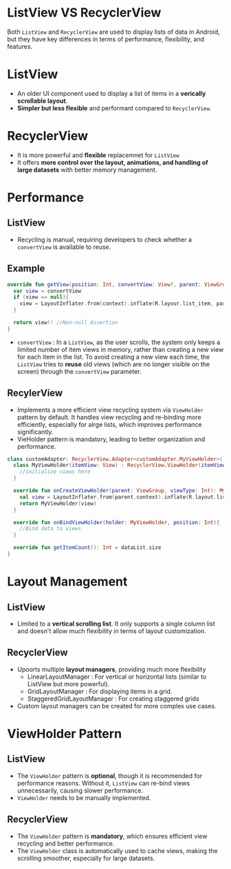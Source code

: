 # ListView VS RecyclerView
Both `ListView` and `RecyclerView` are used to display lists of data in Android, but they have key differences in terms of performance, flexibility, and features.

# ListView
- An older UI component used to display a list of items in a **verically scrollable layout**.
- **Simpler but less flexible** and performant compared to `RecyclerView`.

# RecyclerView
- It is more powerful and **flexible** replacemnet for `ListView`
- It offers **more control over the layout, animations, and handling of large datasets** with better memory management.

# Performance
## ListView
- Recycling is manual, requiring developers to check whether a `convertView` is available to reuse.

## Example
```kt
override fun getView(position: Int, convertView: View?, parent: ViewGroup): View{
  var view = convertView
  if (view == null){
    view = LayoutInflater.from(context).inflate(R.layour.list_item, parent, false)
  }

  return view!! //Non-null Assertion
}
```
- `convertView` : In a `ListView`, as the user scrolls, the system only keeps a limited number of item views in memory, rather than creating a new view for each item in the list.
  To avoid creating a new view each time, the `ListView` tries to **reuse** old views (which are no longer visible on the screen) through the `convertView` parameter.

## RecylerView
- Implements a more efficient view recycling system via `ViewHolder` pattern by default. It handles view recycling and re-binding more efficiently, especially for alrge lists, which improves performance significantly.
- VieHolder pattern is mandatory, leading to better organization and performance.

```kt
class customAdapter: RecyclerView.Adapter<customAdapter.MyViewHolder>(){
  class MyViewHolder(itemView: View) : RecyclerView.ViewHolder(itemView){
    //initialize views here
  }

  override fun onCreateViewHolder(parent: ViewGroup, viewType: Int): MyViewHolder {
    val view = LayoutInflater.from(parent.context).inflate(R.layout.list_item, parent, false)
    return MyViewHolder(view)
  }

  override fun onBindViewHolder(holder: MyViewHolder, position: Int){
    //Bind data to views
  }  

  override fun getItemCount(): Int = dataList.size
}
```

# Layout Management

## ListView
- Limited to a **vertical scrolling list**. It only supports a single column list and doesn't allow much flexibility in terms of layout customization.

## RecyclerView
- Upoorts multiple **layout managers**, providing much more flexibility
  - LinearLayoutManager : For vertical or horizontal lists (similar to ListView but more powerful).
  - GridLayoutManager : For displaying items in a grid.
  - StaggeredGridLayoutManager : For creating staggered grids
- Custom layout managers can be created for more complex use cases.

# ViewHolder Pattern

## ListView
- The `ViewHolder` pattern is **optional**, though it is recommended for performance reasons. Without it, `ListView` can re-bind views unnecessarily, causing slower performance.
- `ViewHolder` needs to be manually implemented.

## RecyclerView
- The `ViewHolder` pattern is **mandatory**, which ensures efficient view recycling and better performance.
- The `ViewHolder` class is automatically used to cache views, making the scrolling smoother, especially for large datasets.
